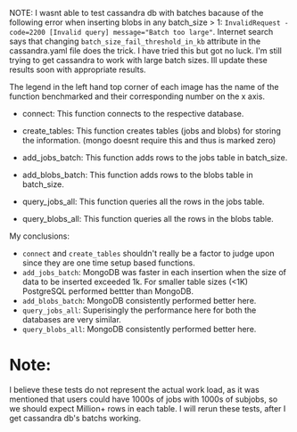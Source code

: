 NOTE: I wasnt able to test cassandra db with batches bacause of the following error when inserting blobs in any batch_size > 1: `InvalidRequest - code=2200 [Invalid query] message="Batch too large"`. Internet search says that changing `batch_size_fail_threshold_in_kb` attribute in the cassandra.yaml file does the trick. I have tried this but got no luck. I'm still trying to get cassandra to work with large batch sizes. Ill update these results soon with appropriate results.


The legend in the left hand top corner of each image has the name of the function benchmarked and their corresponding number on the x axis.
- connect: This function connects to the respective database.
- create_tables: This function creates tables (jobs and blobs) for storing the information. (mongo doesnt require this and thus is marked zero)

- add_jobs_batch: This function adds rows to the jobs table in batch_size.
- add_blobs_batch: This function adds rows to the blobs table in batch_size.

- query_jobs_all: This function queries all the rows in the jobs table.
- query_blobs_all: This function queries all the rows in the blobs table.

My conclusions:
- `connect` and `create_tables` shouldn't really be a factor to judge upon since they are one time setup based functions.
- `add_jobs_batch`:  MongoDB was faster in each insertion when the size of data to be inserted exceeded 1k. For smaller table sizes (<1K) PostgreSQL performed bettter than MongoDB.
- `add_blobs_batch`: MongoDB consistently performed better here.
- `query_jobs_all`: Superisingly the performance here for both the databases are very similar.
- `query_blobs_all`: MongoDB consistently performed better here.


# Note:
I believe these tests do not represent the actual work load, as it was mentioned that users could have 1000s of jobs with 1000s of subjobs, so we should expect Million+ rows in each table. I will rerun these tests, after I get cassandra db's batchs working.